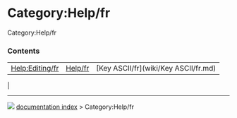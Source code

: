 # Category:Help/fr
Category:Help/fr

### Contents

|     |     |     |
| --- | --- | --- |
| [Help:Editing/fr](wiki/Help_Editing/fr.md) | [Help/fr](wiki/Help/fr.md) | [Key ASCII/fr](wiki/Key ASCII/fr.md) |
|



---
![](images/Right_arrow.png) [documentation index](../README.md) > Category:Help/fr
